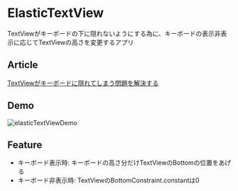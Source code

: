 # ElasticTextView
TextViewがキーボードの下に隠れないようにする為に、キーボードの表示非表示に応じてTextViewの高さを変更するアプリ

## Article
<a href="https://dev.classmethod.jp/etc/elastic-text-view">TextViewがキーボードに隠れてしまう問題を解決する</a>

## Demo
![elasticTextViewDemo](https://user-images.githubusercontent.com/67716751/134301869-61dc8d6e-68e3-4ef2-af11-9d2473fd27ce.gif)

## Feature
- キーボード表示時: キーボードの高さ分だけTextViewのBottomの位置をあげる
- キーボード非表示時: TextViewのBottomConstraint.constantは0
